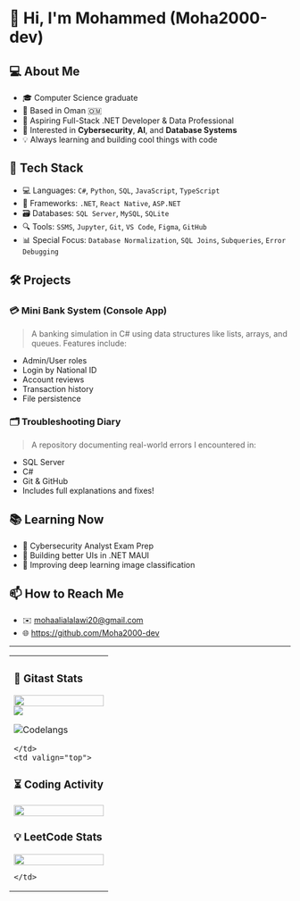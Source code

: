 # 👋 Hi, I'm Mohammed (Moha2000-dev)

## 💻 About Me
- 🎓 Computer Science graduate 
- 📍 Based in Oman 🇴🇲
- 💼 Aspiring Full-Stack .NET Developer & Data Professional
- 🔐 Interested in **Cybersecurity**, **AI**, and **Database Systems**
- 💡 Always learning and building cool things with code

## 🚀 Tech Stack
- 💻 Languages: `C#`, `Python`, `SQL`, `JavaScript`, `TypeScript`
- 🧱 Frameworks: `.NET`, `React Native`, `ASP.NET`
- 🗃️ Databases: `SQL Server`, `MySQL`, `SQLite`
- 🔍 Tools: `SSMS`, `Jupyter`, `Git`, `VS Code`, `Figma`, `GitHub`
- 📊 Special Focus: `Database Normalization`, `SQL Joins`, `Subqueries`, `Error Debugging`

## 🛠️ Projects
### 💳 Mini Bank System (Console App)
> A banking simulation in C# using data structures like lists, arrays, and queues. Features include:
- Admin/User roles
- Login by National ID
- Account reviews
- Transaction history
- File persistence

### 🗂️ Troubleshooting Diary
> A repository documenting real-world errors I encountered in:
- SQL Server
- C#
- Git & GitHub
- Includes full explanations and fixes!

## 📚 Learning Now
- 🔐 Cybersecurity Analyst Exam Prep
- 📱 Building better UIs in .NET MAUI
- 🤖 Improving deep learning image classification

## 📫 How to Reach Me
- ✉️ mohaalialalawi20@gmail.com
- 🌐 https://github.com/Moha2000-dev

---


<table>
  <tr>
    <td valign="top">
      
  ### 🎯 Gitast Stats  
  <img src="https://github-readme-stats.vercel.app/api?username=Moha2000-dev&show_icons=true&theme=tokyonight" width="100%"/>

  <img src="https://komarev.com/ghpvc/?username=Moha2000-dev&color=brightgreen" />
  
  ![Codelangs](https://github-readme-stats.vercel.app/api/top-langs/?username=Moha2000-dev&layout=compact&theme=tokyonight)

    </td>
    <td valign="top">
      
  ### ⏳ Coding Activity  
  <img src="https://github-readme-streak-stats.herokuapp.com?user=Moha2000-dev&theme=tokyonight" width="100%"/>
  
  ### 💡 LeetCode Stats  
  <img src="https://leetcard.jacoblin.cool/Moha2000-dev?theme=dark&font=Roboto&ext=heatmap" width="100%"/>
  
    </td>
  </tr>
</table>
